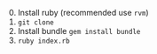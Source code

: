 0. Install ruby (recommended use `rvm`)
1. `git clone`
2. Install bundle `gem install bundle`
3. `ruby index.rb` 
